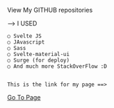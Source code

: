 View My GITHUB repositories

--> I USED  
    
    ○ Svelte JS
    ○ JAvascript
    ○ Sass
    ○ Svelte-material-ui
    ○ Surge (for deploy)
    ○ And much more StackOverFlow :D
    
    
    This is the link for my page ==> 
    
[Go To Page](http://mygithubrepos.surge.sh/)

